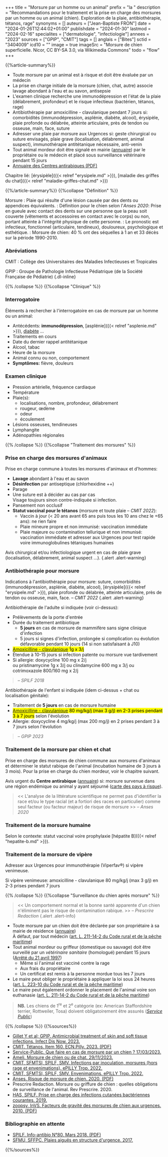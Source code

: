 +++
title = "Morsure par un homme ou un animal"
prefix = "la "
description = "Recommandations pour le traitement et la prise en charge des morsures par un homme ou un animal (chien). Exploration de la plaie, antibiothérapie, tétanos, rage"
synonyms = []
auteurs = ["Jean-Baptiste FRON"]
date = "2024-01-26T12:44:02+01:00"
publishdate = "2024-01-30"
lastmod = "2024-02-16"
specialites = ["dermatologie", "infectiologie"]
annees = "2023"
sources = ["GPIP", "CMIT"]
tags = []
anglais = ["Bites"]
sctid = "3404009"
icd10 = ""
image = true
imageSrc = "Morsure de chien superficielle. Nicor, CC BY-SA 3.0, via Wikimedia Commons"
todo = "flow"
+++

{{%article-summary%}}

- Toute morsure par un animal est à risque et doit être évaluée par un médecin
- La prise en charge initiale de la morsure (chien, chat, autre) associe lavage abondant à l'eau et au savon, antisepsie
- L'examen clinique recherche une immunodépression et l'état de la plaie (délabrement, profondeur) et le risque infectieux (bactérien, tétanos, rage)
- Antibiothérapie par amoxicilline - clavulanique pendant 7 jours si: comorbidités (immunodépression, asplénie, diabète, alcool), érysipèle, plaie profonde ou délabrée, atteinte articulaire, près de tendon ou osseuse, main, face, suture
- Adresser une plaie par morsure aux Urgences si: geste chirurgical ou suture envisagés, plaie grave (localisation, délabrement, animal suspect), immunothérapie antitétanique nécessaire, anti-venin
- Tout animal mordeur doit être signalé en mairie ([annuaire](https://www.service-public.fr/particuliers/vosdroits/F24028)) par le propriétaire ou le médecin et placé sous surveillance vétérinaire pendant 15 jours
- [Annuaire des Centres antirabiques (PDF)](https://www.pasteur.fr/fr/file/14548/download)

Chapitre lié: [érysipèle]({{< relref "erysipele.md" >}}), [maladie des griffes du chat]({{< relref "maladie-griffes-chat.md" >}})

{{%/article-summary%}}
{{%collapse "Définition" %}}

Morsure
: Plaie qui résulte d'une lésion causée par des dents ou appendices équivalents.
: Définition pour le chien selon l'*Anses 2020*: Prise en gueule avec contact des dents sur une personne que la peau soit couverte (vêtements et accessoires en contact avec le corps) ou non, portant atteinte à l'intégrité physique de cette personne.
: Le pronostic est infectieux, fonctionnel (articulaire, tendineux), douloureux, psychologique et esthétique.
: Morsure de chien: 40 % ont des séquelles à 1 an et 33 décès sur la période 1990-2010.

### Abréviations

CMIT
: Collège des Universitaires des Maladies Infectieuses et Tropicales

GPIP
: Groupe de Pathologie Infectieuse Pédiatrique (de la Société Française de Pédiatrie)
{.dl-inline}

{{% /collapse %}}
{{%collapse "Clinique" %}}

### Interrogatoire

Éléments à rechercher à l'interrogatoire en cas de morsure par un homme ou un animal:

- Antécédents: **immunodépression**, [asplénie]({{< relref "asplenie.md" >}}), [diabète](/tags/diabete/) ...
- Traitements en cours
- Date du dernier rappel antitétanique
- Alcool, tabac
- Heure de la morsure
- Animal connu ou non, comportement
- **Symptômes:** fièvre, douleurs

### Examen clinique

- Pression artérielle, fréquence cardiaque
- Température
- Plaie(s):
  - localisations, nombre, profondeur, délabrement
  - rougeur, œdème
  - odeur
  - écoulement
- Lésions osseuses, tendineuses
- Lymphangite
- Adénopathies régionales

{{% /collapse %}}
{{%collapse "Traitement des morsures" %}}

### Prise en charge des morsures d'animaux

Prise en charge commune à toutes les morsures d'animaux et d'hommes:

- **Lavage** abondant à l'eau et au savon
- **Désinfection** par antiseptique (chlorhexidine ++)
- Parage
- Une suture est à décider au cas par cas  
  Visage toujours sinon contre-indiquée si infection.
- Pansement non occlusif
- **Statut vaccinal pour le tétanos** (morsure et toute plaie – *CMIT 2022*):
  - Vaccin à jour (< 20 ans avant 65 ans puis tous les 10 ans chez le +65 ans): ne rien faire
  - Plaie mineure propre et non immunisé: vaccination immédiate
  - Plaie majeure ou contamination tellurique et non immunisé: vaccination immédiate et adresser aux Urgences pour test rapide voire immunoglobulines tétaniques humaines

Avis chirurgical et/ou infectiologique urgent en cas de plaie grave (localisation, délabrement, animal suspect ...).
{.alert .alert-warning}

### Antibiothérapie pour morsure

Indications à l'antibiothérapie pour morsure: suture, comorbidités (immunodépression, asplénie, diabète, alcool), [érysipèle]({{< relref "erysipele.md" >}}), plaie profonde ou délabrée, atteinte articulaire, près de tendon ou osseuse, main, face. – *CMIT 2022*
{.alert .alert-warning}

Antibiothérapie de l'adulte si indiquée (voir ci-dessus):

- Prélèvements de la porte d'entrée
- Durée du traitement antibiotique
  - **5 jours** en cas de morsure de mammifère sans signe clinique d'infection
  - 5 jours si signes d'infection, prolongée si complication ou évolution défavorable pendant 10 jours (14 si non satisfaisant à J10)
- <mark>[Amoxicilline - clavulanique](https://base-donnees-publique.medicaments.gouv.fr/affichageDoc.php?specid=60998361&typedoc=R) 1g x 3/j</mark>
- Étendue à 10-15 jours si infection patente ou morsure vue tardivement
- Si allergie: doxycycline 100 mg x 2/j  
  ou pristinamycine 1g x 3/j ou clindamycine 600 mg x 3/j ou cotrimoxazole 800/160 mg x 2/j

> – *SPILF 2018*

Antibiothérapie de l'enfant si indiquée (idem ci-dessus + chat ou localisation génitale):

- Traitement de **5 jours** en cas de morsure humaine
- <mark>[Amoxicilline - clavulanique](https://base-donnees-publique.medicaments.gouv.fr/affichageDoc.php?specid=64550843&typedoc=R) 80 mg/kg/j (max 3 g/j) en 2-3 prises pendant 3 à 7 jours</mark> selon l'évolution
- Allergie: doxycycline 4 mg/kg/j (max 200 mg/j) en 2 prises pendant 3 à 7 jours selon l'évolution

> – *GPIP 2023*

### Traitement de la morsure par chien et chat

Prise en charge des morsures de chien commune aux morsures d'animaux et déterminer le statut rabique de l'animal (incubation humaine de 3 jours à 3 mois). Pour la prise en charge du chien mordeur, voir le chapitre suivant.

Avis urgent du **Centre antirabique** ([annuaire](https://www.pasteur.fr/fr/file/14548/download)) si: morsure survenue dans une région endémique ou animal y ayant séjourné ([carte des pays à risque](https://apps.who.int/neglected_diseases/ntddata/rabies/rabies.html)).

> << L'analyse de la littérature scientifique ne permet pas d'identifier la race et/ou le type racial (et a fortiori des races en particulier) comme seul facteur (ou facteur majeur) de risque de morsure >> – *Anses 2020*

### Traitement de la morsure humaine

Selon le contexte: statut vaccinal voire prophylaxie [hépatite B]({{< relref "hepatite-b.md" >}}).

### Traitement de la morsure de vipère

Adresser aux Urgences pour immunothérapie (Viperfav®) si vipère venimeuse.

Si vipère venimeuse: amoxicilline - clavulanique 80 mg/kg/j (max 3 g/j) en 2-3 prises pendant 7 jours

{{% /collapse %}}
{{%collapse "Surveillance du chien après morsure" %}}

> << Un comportement normal et la bonne santé apparente d'un chien n'éliminent pas le risque de contamination rabique. >> – *Prescrire Redaction*
{.alert .alert-info}

- Toute morsure par un chien doit être déclarée par son propriétaire à sa mairie de résidence ([annuaire](https://www.service-public.fr/particuliers/vosdroits/F24028))  
  À défaut, par tout médecin ([art. L. 211-14-2 du Code rural et de la pêche maritime](https://www.legifrance.gouv.fr/codes/article_lc/LEGIARTI000022200148))
- Tout animal mordeur ou griffeur (domestique ou sauvage) doit être surveillé par un *vétérinaire sanitaire* (homologué) pendant 15 jours ([Arrêté du 21 avril 1997](https://www.legifrance.gouv.fr/loda/id/JORFTEXT000000564885/))
  - Même si l'animal est vacciné contre la rage
  - Aux frais du propriétaire
  - Un certificat est remis à la personne mordue tous les 7 jours
- Le maire peut obliger le propriétaire à appliquer la loi sous 24 heures ([art. L. 223-10 du Code rural et de la pêche maritime](https://www.legifrance.gouv.fr/codes/article_lc/LEGIARTI000024395954/))
- Le maire peut également ordonner le placement de l'animal voire son euthanasie ([art. L. 211-14-2 du Code rural et de la pêche maritime](https://www.legifrance.gouv.fr/codes/article_lc/LEGIARTI000022200148))

> **NB.** Les chiens de 1<sup>re</sup> et 2<sup>e</sup> catégorie (ex: American Staffordshire terrier, Rottweiler, Tosa) doivent obligatoirement être assurés (*[Service Public](https://www.service-public.fr/particuliers/actualites/A17155)*)

{{% /collapse %}}
{{%sources%}}

- [Gillet Y et al; GPIP. Antimicrobial treatment of skin and soft tissue infections. Infect Dis Now. 2023.](https://www.sciencedirect.com/science/article/pii/S2666991923001495)
- [CMIT. Tétanos. Item 160. ECN.Pilly. 2023. (PDF)](https://www.infectiologie.com/UserFiles/File/pilly-etudiant/items-edition-2023/pilly-2023-item-160.pdf)
- [Service-Public. Que faire en cas de morsure par un chien ? 17/03/2023.](https://www.service-public.fr/particuliers/vosdroits/F24028)
- [Ameli. Morsure de chien ou de chat. 29/11/2023.](https://www.ameli.fr/assure/sante/urgence/morsures-griffures-piqures/morsure-chien-chat)
- [CMIT, SFMTSI, SPILF, SMV. Infections par inoculation, morsures (hors rage et envenimations). ePILLY Trop. 2022.](https://www.infectiologie.com/fr/pillytrop.html)
- [CMIT, SFMTSI, SPILF, SMV. Envenimations. ePILLY Trop. 2022.](https://www.infectiologie.com/fr/pillytrop.html)
- [Anses. Risque de morsure de chien. 2020. (PDF)](https://www.anses.fr/fr/system/files/SABA2015SA0158Ra.pdf)
- Prescrire Redaction. Morsure ou griffure de chien : quelles obligations de surveillance de l'animal. Rev Prescrire. 2020.
- [HAS, SPILF. Prise en charge des infections cutanées bactériennes courantes. 2019.](https://www.has-sante.fr/jcms/c_2911550/fr/prise-en-charge-des-infections-cutanees-bacteriennes-courantes)
- [zoopsy, InVS. Facteurs de gravité des morsures de chien aux urgences. 2010. (PDF)](https://conseil53.ordre.medecin.fr/sites/default/files/domain-349/1/morsures_chiens_1.pdf)

### Bibliographie en attente

- [SPILF. Info-antibio N°80. Mars 2018. (PDF)](https://www.infectiologie.com/UserFiles/File/spilf/atb/info-antibio/info-antibio-2018-03-plaies.pdf)
- [SFMU, SFFPC. Plaies aiguës en structure d'urgence. 2017.](https://www.sfmu.org/upload/consensus/rbp_plaies2017_v2.pdf)

{{%/sources%}}
